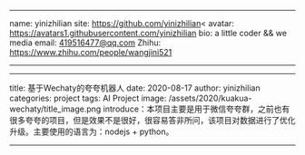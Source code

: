 
---
name: yinizhilian
site: <https://github.com/yinizhilian><
avatar: <https://avatars1.githubusercontent.com/yinizhilian>
bio: a little coder && we media
email: 419516477@qq.com
Zhihu: <https://www.zhihu.com/people/wangjini521>

---

---
title: 基于Wechaty的夸夸机器人
date: 2020-08-17
author: yinizhilian
categories: project
tags: AI Project
image: /assets/2020/kuakua-wechaty/title_image.png
introduce：本项目主要是用于微信夸夸群，之前也有很多夸夸的项目，但是效果不是很好，很容易答非所问，该项目对数据进行了优化升级。主要使用的语言为：nodejs + python。

---
